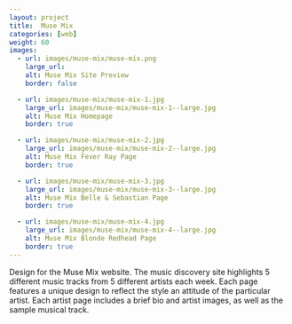 ```yaml
---
layout: project
title:  Muse Mix
categories: [web]
weight: 60
images:
  - url: images/muse-mix/muse-mix.png
    large_url:
    alt: Muse Mix Site Preview
    border: false

  - url: images/muse-mix/muse-mix-1.jpg
    large_url: images/muse-mix/muse-mix-1--large.jpg
    alt: Muse Mix Homepage
    border: true

  - url: images/muse-mix/muse-mix-2.jpg
    large_url: images/muse-mix/muse-mix-2--large.jpg
    alt: Muse Mix Fever Ray Page
    border: true

  - url: images/muse-mix/muse-mix-3.jpg
    large_url: images/muse-mix/muse-mix-3--large.jpg
    alt: Muse Mix Belle & Sebastian Page
    border: true

  - url: images/muse-mix/muse-mix-4.jpg
    large_url: images/muse-mix/muse-mix-4--large.jpg
    alt: Muse Mix Blonde Redhead Page
    border: true
---
```


Design for the Muse Mix website. The music discovery site highlights 5 different music tracks from 5 different artists each week. Each page features a unique design to reflect the style an attitude of the particular artist. Each artist page includes a brief bio and artist images, as well as the sample musical track.